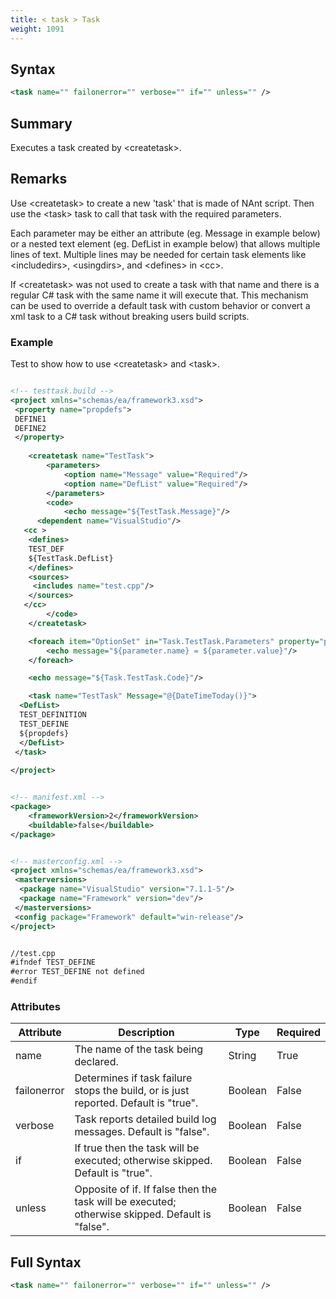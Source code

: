 ```yaml
---
title: < task > Task
weight: 1091
---
```

## Syntax
```xml
<task name="" failonerror="" verbose="" if="" unless="" />
```
## Summary ##
Executes a task created by &lt;createtask&gt;.

## Remarks ##
Use &lt;createtask&gt; to create a new &#39;task&#39; that is made of NAnt
script.  Then use the &lt;task&gt; task to call that task with the required parameters.

Each parameter may be either an attribute (eg. Message in example below) or a nested text element
(eg. DefList in example below) that allows multiple lines of text.  Multiple lines may be needed for certain task elements like
&lt;includedirs&gt;, &lt;usingdirs&gt;, and &lt;defines&gt; in &lt;cc&gt;.

If &lt;createtask&gt; was not used to create a task with that name and there is a regular C# task with the same name it will execute that.
This mechanism can be used to override a default task with custom behavior or convert a xml task to a C# task without breaking users build scripts.



### Example ###
Test to show how to use &lt;createtask&gt; and &lt;task&gt;.


```xml

<!-- testtask.build -->
<project xmlns="schemas/ea/framework3.xsd">
 <property name="propdefs">
 DEFINE1
 DEFINE2
 </property>
	
    <createtask name="TestTask">
        <parameters>
            <option name="Message" value="Required"/>
            <option name="DefList" value="Required"/>
        </parameters>
        <code>
            <echo message="${TestTask.Message}"/>
      <dependent name="VisualStudio"/>
   <cc >
    <defines>
    TEST_DEF
    ${TestTask.DefList}
    </defines>
    <sources>
     <includes name="test.cpp"/>
    </sources>
   </cc>
        </code>
    </createtask>

    <foreach item="OptionSet" in="Task.TestTask.Parameters" property="parameter">
        <echo message="${parameter.name} = ${parameter.value}"/>
    </foreach>

    <echo message="${Task.TestTask.Code}"/>

    <task name="TestTask" Message="@{DateTimeToday()}">
  <DefList>
  TEST_DEFINITION
  TEST_DEFINE
  ${propdefs}
  </DefList>
 </task>
   
</project>

```

```xml

<!-- manifest.xml -->
<package>
    <frameworkVersion>2</frameworkVersion>
    <buildable>false</buildable>
</package>

```

```xml

<!-- masterconfig.xml -->
<project xmlns="schemas/ea/framework3.xsd">
 <masterversions>
  <package name="VisualStudio" version="7.1.1-5"/>
  <package name="Framework" version="dev"/>
 </masterversions>
 <config package="Framework" default="win-release"/>
</project>

```

```xml

//test.cpp
#ifndef TEST_DEFINE
#error TEST_DEFINE not defined
#endif

```



### Attributes
| Attribute | Description | Type | Required |
| --------- | ----------- | ---- | -------- |
| name | The name of the task being declared. | String | True |
| failonerror | Determines if task failure stops the build, or is just reported. Default is &quot;true&quot;. | Boolean | False |
| verbose | Task reports detailed build log messages.  Default is &quot;false&quot;. | Boolean | False |
| if | If true then the task will be executed; otherwise skipped. Default is &quot;true&quot;. | Boolean | False |
| unless | Opposite of if.  If false then the task will be executed; otherwise skipped. Default is &quot;false&quot;. | Boolean | False |

## Full Syntax
```xml
<task name="" failonerror="" verbose="" if="" unless="" />
```
